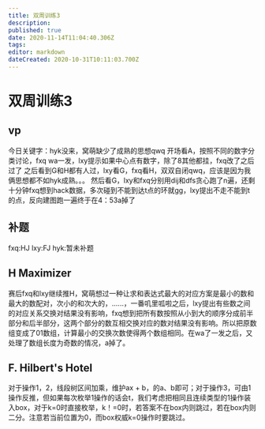 ```yaml
---
title: 双周训练3
description: 
published: true
date: 2020-11-14T11:04:40.306Z
tags: 
editor: markdown
dateCreated: 2020-10-31T10:11:03.700Z
---
```


# 双周训练3

## vp
今日关键字：hyk没来，窝萌缺少了成熟的思想qwq
开场看A，按照不同的数字分类讨论，fxq wa一发，lxy提示如果中心点有数字，除了8其他都挂，fxq改了之后过了
之后看到G和H都有人过，lxy看G，fxq看H，双双自闭qwq，应该是因为我俩思想都不如hyk成熟。。。
然后看G，lxy和fxq分别用dij和dfs贪心跑了n遍，还剩十分钟fxq想到hack数据，多次碰到不能到达t点的环就gg，lxy提出不走不能到t的点，反向建图跑一遍终于在4：53a掉了
## 补题
fxq:HJ
lxy:FJ
hyk:暂未补题
## H Maximizer
赛后fxq和lxy继续推H，窝萌想过一种让求和表达式最大的对应方案是最小的数和最大的数配对，次小的和次大的，......，一番叽里呱啦之后，lxy提出有些数之间的对应关系交换对结果没有影响，fxq想到把所有数按照从小到大的顺序分成前半部分和后半部分，这两个部分的数互相交换对应的数对结果没有影响。所以把原数组变成了01数组，计算最小的交换次数使得两个数组相同。在wa了一发之后，又处理了数组长度为奇数的情况，a掉了。
## F. Hilbert's Hotel
对于操作1，2，线段树区间加乘，维护ax + b，的a、b即可；对于操作3，可由1操作反推，但如果每次枚举1操作的话会t，我们考虑把相同且连续类型的1操作装入box，对于k=0时直接枚举，k！=0时，若答案不在box内则跳过，若在box内则二分。注意若当前位置为0，而box权威k=0操作时要跳过。

















